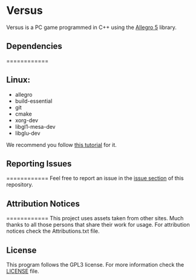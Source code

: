 # Versus
Versus is a PC game programmed in C++ using the [Allegro 5](http://alleg.sourceforge.net/) library.


## Dependencies
============

Linux:
------
 * allegro 
 * build-essential 
 * git
 * cmake
 * xorg-dev 
 * libgl1-mesa-dev 
 * libglu-dev
 
We recommend you follow [this tutorial](https://emman31.wordpress.com/2013/01/21/ubuntu-12-04-installing-allegro-5-on-codeblocks/comment-page-1/#comment-27) for it.  

## Reporting Issues
============
Feel free to report an issue in the [issue section](https://github.com/rNexeR/Versus/issues) of this repository.

## Attribution Notices
============
This project uses assets taken from other sites. Much thanks to all those persons that share their work for usage. For attribution notices check the Attributions.txt file.

## License
This program follows the GPL3 license. For more information check the [LICENSE](https://github.com/rNexeR/Versus/blob/master/LICENSE) file.
